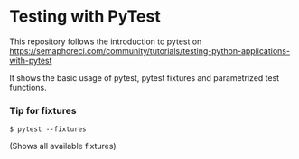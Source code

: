 # Testing with PyTest

This repository follows the introduction to pytest on 
https://semaphoreci.com/community/tutorials/testing-python-applications-with-pytest

It shows the basic usage of pytest, pytest fixtures and parametrized test functions.

### Tip for fixtures

    $ pytest --fixtures

(Shows all available fixtures)
